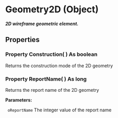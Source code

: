 # Geometry2D (Object)

**_2D wireframe geometric element._**

## Properties

### Property **Construction**( ) As boolean

Returns the construction mode of the 2D geometry  
### Property **ReportName**( ) As long

Returns the report name of the 2D geometry

**Parameters:**

` oReportName`      The integer value of the report name